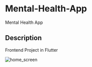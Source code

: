 # Mental-Health-App
Mental Health App
## Description
Frontend Project in Flutter

![home_screen](https://github.com/riccardo-ferraris/Mental-Health-App/assets/78783151/1f3aff11-e6ce-4b1e-a97c-a1f9ec29e73d)
